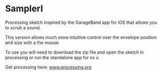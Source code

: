SamplerI
========
Processing sketch inspired by the GarageBand app for iOS that allows you to scrub a sound.  

This version allows much more intuitive control over the envelope position and size with a the mouse.

To use you will need to download the zip file and open the sketch in processing or run the standalone app for os x.

Get processing here: www.processing.org
